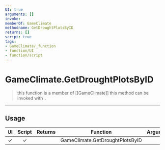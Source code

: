 ```yaml
---
UI: true
arguments: []
invoke: .
memberOf: GameClimate
methodname: GetDroughtPlotsByID
returns: []
script: true
tags:
- GameClimate/_function
- function/UI
- function/script
---
```

# GameClimate.GetDroughtPlotsByID
> this function is a member of [[GameClimate]]
> this method can be invoked with `.`
-----
## Usage
|  UI | Script | Returns | Function | Arguments |
|:---:|:------:|-------:|:--------:|:---------|
|✓|✓||GameClimate.GetDroughtPlotsByID||
